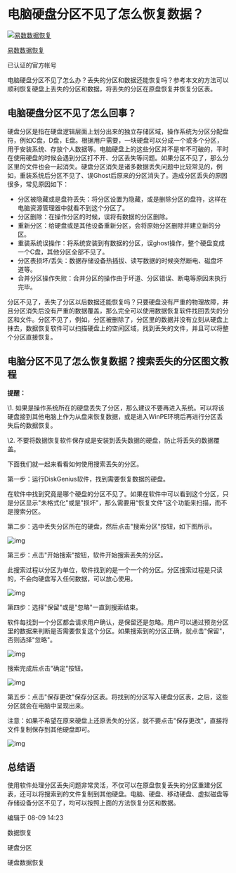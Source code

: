 # 电脑硬盘分区不见了怎么恢复数据？

[![易数数据恢复](https://pic3.zhimg.com/v2-41f4d31b89c311ff321d5ad6b7b4ff73_xs.jpg?source=172ae18b)](https://www.zhihu.com/org/yi-shu-shu-ju-hui-fu)

[易数数据恢复](https://www.zhihu.com/org/yi-shu-shu-ju-hui-fu)



已认证的官方帐号





电脑硬盘分区不见了怎么办？丢失的分区和数据还能恢复吗？参考本文的方法可以顺利恢复硬盘上丢失的分区和数据，将丢失的分区在原盘恢复并恢复分区表。

## 电脑硬盘分区不见了怎么回事？

硬盘分区是指在硬盘逻辑层面上划分出来的独立存储区域，操作系统为分区分配盘符，例如C盘，D盘，E盘。根据用户需要，一块硬盘可以分成一个或多个分区，用于安装系统、存放个人数据等。电脑硬盘上的这些分区并不是牢不可破的，平时在使用硬盘的时候会遇到分区打不开、分区丢失等问题。如果分区不见了，那么分区里的文件也会一起消失。硬盘分区消失是诸多数据丢失问题中比较常见的，例如，重装系统后分区不见了、误Ghost后原来的分区消失了。造成分区丢失的原因很多，常见原因如下：

- 分区被隐藏或是盘符丢失：将分区设置为隐藏，或是删除分区的盘符，这样在电脑资源管理器中就看不到这个分区了。
- 分区删除：在操作分区的时候，误将有数据的分区删除。
- 重新分区：给硬盘或是其他设备重新分区，会将原始分区删除并建立新的分区。
- 重装系统误操作：将系统安装到有数据的分区，误ghost操作，整个硬盘变成一个C盘，其他分区全部不见了。
- 分区表损坏/丢失：数据存储设备热插拔、读写数据的时候突然断电、磁盘坏道等。
- 合并分区操作失败：合并分区的操作由于坏道、分区错误、断电等原因未执行完毕。

分区不见了，丢失了分区以后数据还能恢复吗？只要硬盘没有严重的物理故障，并且分区消失后没有严重的数据覆盖，那么完全可以使用数据恢复软件找回丢失的分区和文件。分区不见了，例如，分区被删除了，分区里的数据并没有立刻从硬盘上抹去，数据恢复软件可以扫描硬盘上的空间区域，找到丢失的文件，并且可以将整个分区直接恢复。

## 电脑分区不见了怎么恢复数据？搜索丢失的分区图文教程

**提醒：**

\1. 如果是操作系统所在的硬盘丢失了分区，那么建议不要再进入系统。可以将该硬盘接到其他电脑上作为从盘来恢复数据，或是进入WinPE环境后再进行分区丢失后的数据恢复。

\2. 不要将数据恢复软件保存或是安装到丢失数据的硬盘，防止将丢失的数据覆盖。

下面我们就一起来看看如何使用搜索丢失的分区。

第一步：运行DiskGenius软件，找到需要恢复数据的硬盘。

在软件中找到究竟是哪个硬盘的分区不见了。如果在软件中可以看到这个分区，只是分区显示"未格式化"或是"损坏"，那么需要用“恢复文件”这个功能来扫描，而不是搜索分区。

第二步：选中丢失分区所在的硬盘，然后点击"搜索分区"按钮，如下图所示。

![img](https://pic3.zhimg.com/80/v2-be467568a949801ea82277a18ec82752_1440w.jpg)

第三步：点击"开始搜索"按钮，软件开始搜索丢失的分区。

此搜索过程以分区为单位，软件找到的是一个一个的分区。分区搜索过程是只读的，不会向硬盘写入任何数据，可以放心使用。

![img](https://pic4.zhimg.com/80/v2-09b6283b0fdc4d4cbaa353700dc8096b_1440w.jpg)

第四步：选择"保留"或是"忽略"一直到搜索结束。

软件每找到一个分区都会请求用户确认，是保留还是忽略。用户可以通过预览分区里的数据来判断是否需要恢复这个分区。如果搜索到的分区正确，就点击"保留"，否则选择"忽略"。

![img](https://pic2.zhimg.com/80/v2-6c4b173b840f32d2035f8fe4789b26dd_1440w.jpg)

搜索完成后点击"确定"按钮。

![img](https://pic2.zhimg.com/80/v2-1d56e67298a1678ec8a9690f8627877d_1440w.jpg)

第五步：点击"保存更改"保存分区表。将找到的分区写入硬盘分区表，之后，这些分区就会在电脑中呈现出来。

注意：如果不希望在原来硬盘上还原丢失的分区，就不要点击"保存更改"，直接将文件复制保存到其他硬盘即可。

![img](https://pic4.zhimg.com/80/v2-c12821d494554e072e43916a9cb768c7_1440w.jpg)



## 总结语

使用软件处理分区丢失问题非常灵活，不仅可以在原盘恢复丢失的分区重建分区表，还可以将搜索到的文件复制到其他硬盘。电脑、硬盘、移动硬盘、虚拟磁盘等存储设备分区不见了，均可以按照上面的方法恢复分区和数据。

编辑于 08-09 14:23

数据恢复

硬盘分区

硬盘数据恢复